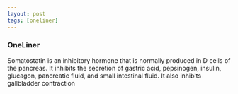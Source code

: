 ```yaml
---
layout: post
tags: [oneliner]
---
```



### OneLiner

Somatostatin is an inhibitory hormone that is normally produced in D cells of the pancreas. It inhibits the secretion of gastric acid, pepsinogen, insulin, glucagon, pancreatic fluid, and small intestinal fluid. It also inhibits gallbladder contraction
